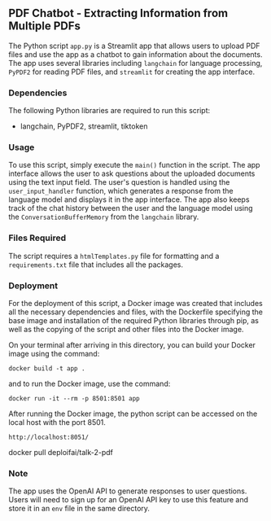## PDF Chatbot - Extracting Information from Multiple PDFs

The Python script `app.py` is a Streamlit app that allows users to upload PDF files and use the app as a chatbot to gain information about the documents. The app uses several libraries including `langchain` for language processing, `PyPDF2` for reading PDF files, and `streamlit` for creating the app interface.

### Dependencies

The following Python libraries are required to run this script:

- langchain, PyPDF2, streamlit, tiktoken


### Usage

To use this script, simply execute the `main()` function in the script. The app interface allows the user to ask questions about the uploaded documents using the text input field. The user's question is handled using the `user_input_handler` function, which generates a response from the language model and displays it in the app interface. The app also keeps track of the chat history between the user and the language model using the `ConversationBufferMemory` from the `langchain` library.


### Files Required

The script requires a `htmlTemplates.py` file for formatting and a `requirements.txt` file that includes all the packages. 

### Deployment

For the deployment of this script, a Docker image was created that includes all the necessary dependencies and files, with the Dockerfile specifying the base image and installation of the required Python libraries through pip, as well as the copying of the script and other files into the Docker image. 

On your terminal after arriving in this directory, you can build your Docker image using the command:

```shell
docker build -t app .
```

 and to run the Docker image, use the command:
 ```shell
 docker run -it --rm -p 8501:8501 app
 ```
 
 After running the Docker image, the python script can be accessed on the local host with the port 8501.

 ```shell
 http://localhost:8051/
 ```
docker pull deploifai/talk-2-pdf

### Note

The app uses the OpenAI API to generate responses to user questions. Users will need to sign up for an OpenAI API key to use this feature and store it in an `env` file in the same directory.






